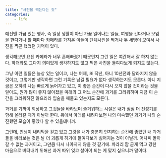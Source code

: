 ```yaml
---
title: "사진을 찍는다는 것"
categories:
    - life
---
```


예전엔 가끔 있는 행사, 즉 일상 생활이 아닌 가끔 일어나는 일들, 여행을 간다거나 모임을 한다거나 할 때마다 카메라를 가져온 이들이 단체사진을 찍거나 두 세명이 모여서 사진을 찍곤 했었던 기억이 있다. 

생각해보면 요샌 카메라가 너무 흔해빠졌기 때문인지 그런 일은 여간해서 잘 하지 않는다. 하더라도 그다지 의미있게 생각하지도 않고 찍은 사진을 들여다보게 되지도 않는다. 

그냥 이런 일들은 늘상 있는 일이고, 나는 어제, 또 작년, 아니 10년전과 달라지지 않을 것이고, 그렇게만 생각하면 그런 기록은 남길 필요가 없다 생각하는지도 모른다. 아니 지금은 오히려 나는 빠르게 늙어가고 있고, 이 좋은 순간이 다시 오지 않을 것이라는 것을 알아도, 뭔가 많이 좋지 않아졌을 미래의 그 어느 순간에 과거를 그리워하며 지금 이 순간을 그리워하진 않으리라 입술을 깨물고 있는지도 모른다.

과거를 기꺼이 회상하고 그것들을 바라보며 즐거워하는 시절은 내가 점점 더 전성기를 향해 올라갈 때가 아닐까 한다. 위에서 아래를 내려다보면 나의 미숙했던 과거가 나의 순진했던 모습이 좋았다 할 수 있을테니까. 

그런데, 인생이 내리막을 걷고 있고 그것을 내가 충분히 인지하는 순간에 좋았던 내 과거들을 바라보는 것은 날 더 괴롭게 하기에 들여다보기 싫어지는 것이 아닐까. 어차피 돌아갈 수 없는 과거이고, 그만큼 다시 나아지지 않을 것 같기에. 차라리 맘 굳게 먹고 강한 마음으로 버텨내기 위해선 과거 따위 잊고 살아야 되는 게 맞지 싶으니까 말이다.



